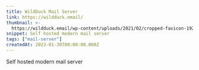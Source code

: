 ```yaml
---
title: WildDuck Mail Server
link: https://wildduck.email/
thumbnail: >-
  https://wildduck.email/wp-content/uploads/2021/02/cropped-favicon-192x192-1.png
snippet: Self hosted modern mail server
tags: ["mail-server"]
createdAt: 2023-01-30T00:00:00.000Z
---
```

Self hosted modern mail server